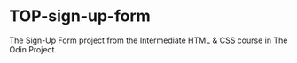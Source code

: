 # TOP-sign-up-form
The Sign-Up Form project from the Intermediate HTML &amp; CSS course in The Odin Project.

